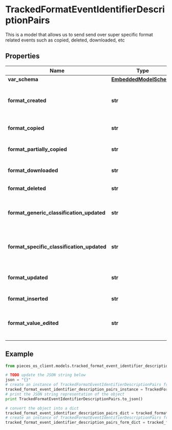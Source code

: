 # TrackedFormatEventIdentifierDescriptionPairs

This is a model that allows us to send send over super specific format related events such as copied, deleted, downloaded, etc

## Properties

Name | Type | Description | Notes
------------ | ------------- | ------------- | -------------
**var_schema** | [**EmbeddedModelSchema**](EmbeddedModelSchema) |  | [optional] 
**format_created** | **str** | The key value pair for an asset being created. | [optional] 
**format_copied** | **str** | If a format was copied entirely | [optional] 
**format_partially_copied** | **str** | If a format was copied partially | [optional] 
**format_downloaded** | **str** | If a format was downloaded | [optional] 
**format_deleted** | **str** | If an format was deleted | [optional] 
**format_generic_classification_updated** | **str** | If a generic classification was changed on a format | [optional] 
**format_specific_classification_updated** | **str** | If a specific classification was changed on a format | [optional] 
**format_updated** | **str** | a format was updated, generic update. | [optional] 
**format_inserted** | **str** | a format was inserted | [optional] 
**format_value_edited** | **str** | a format&#39;s value was update ie, the text, etc... | [optional] 

## Example

```python
from pieces_os_client.models.tracked_format_event_identifier_description_pairs import TrackedFormatEventIdentifierDescriptionPairs

# TODO update the JSON string below
json = "{}"
# create an instance of TrackedFormatEventIdentifierDescriptionPairs from a JSON string
tracked_format_event_identifier_description_pairs_instance = TrackedFormatEventIdentifierDescriptionPairs.from_json(json)
# print the JSON string representation of the object
print TrackedFormatEventIdentifierDescriptionPairs.to_json()

# convert the object into a dict
tracked_format_event_identifier_description_pairs_dict = tracked_format_event_identifier_description_pairs_instance.to_dict()
# create an instance of TrackedFormatEventIdentifierDescriptionPairs from a dict
tracked_format_event_identifier_description_pairs_form_dict = tracked_format_event_identifier_description_pairs.from_dict(tracked_format_event_identifier_description_pairs_dict)
```



